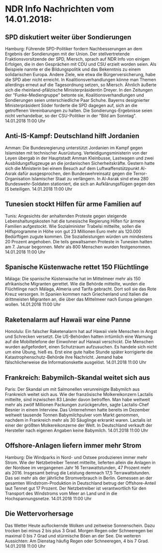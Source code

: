 # NDR Info Nachrichten vom 14.01.2018:


## SPD diskutiert weiter über Sondierungen
Hamburg: Führende SPD-Politiker fordern Nachbesserungen an dem Ergebnis der Sondierungen mit der Union. Der stellvertretende Fraktionsvorsitzende der SPD, Miersch, sprach auf NDR Info von einigen Erfolgen, die in den Gesprächen mit CDU und CSU erzielt worden seien. Als Beispiele nannte er die Bildungspolitik und das Bekenntnis zu einem solidarischen Europa. Andere Ziele, wie etwa die Bürgerversicherung, habe die SPD aber nicht erreicht. In Koalitionsverhandlungen könne man Themen allerdings erneut auf die Tagesordnung setzen, so Miersch. Ähnlich äußerte sich die rheinland-pfälzische Ministerpräsidentin Dreyer. In den Zeitungen der "Funke-Mediengruppe" betonte sie, Koalitionsverhandlungen und Sondierungen seien unterschiedliche Paar Schuhe. Bayerns designierter Ministerpräsident Söder forderte die SPD dagegen auf, sich an die getroffenen Vereinbarungen zu halten. Die Sondierungs-Ergebnisse seien nicht verhandelbar, so der CSU-Politiker in der "Bild am Sonntag". 14.01.2018 11:00 Uhr 

## Anti-IS-Kampf: Deutschland hilft Jordanien
Amman: Die Bundesregierung unterstützt Jordanien im Kampf gegen Islamisten mit technischer Ausrüstung. Verteidigungsministerin von der Leyen übergab in der Hauptstadt Amman Kleinbusse, Lastwagen und zwei Ausbildungsflugzeuge an die jordanischen Sicherheitskräfte. Gestern hatte sich die Ministerin bei einem Besuch auf dem Luftwaffenstützpunkt Al-Asrak dafür ausgesprochen, den Bundeswehreinsatz gegen die Terror-Organisation Islamischer Staat zu verlängern. In Al-Asrak sind etwa 280 Bundeswehr-Soldaten stationiert, die sich an Aufklärungsflügen gegen den IS beteiligen. 14.01.2018 11:00 Uhr 

## Tunesien stockt Hilfen für arme Familien auf
Tunis:    Angesichts der anhaltenden Proteste gegen steigende Lebenshaltungskosten hat die tunesische Regierung Hilfen für ärmere Familien aufgestockt. Wie Sozialminister Trabelsi mitteilte, sollen die Hilfsprogramme in Höhe von gut 23 Millionen Euro mehr als 120.000 Bedürftigen zugute kommen. Die Sozialleistungen würden um mindestens 20 Prozent angehoben. Die teils gewaltsamen Proteste in Tunesien hatten am 7. Januar begonnen. Mehr als 800 Menschen wurden festgenommen. 14.01.2018 11:00 Uhr 

## Spanische Küstenwache rettet 150 Flüchtlinge
Málaga: Die spanische Küstenwache hat im Mittelmeer mehr als 150 afrikanische Migranten gerettet. Wie die Behörde mitteilte, wurden die Flüchtlinge nach Málaga, Almeria und Tarifa gebracht. Dort soll sie das Rote Kreuz versorgen. In Spanien kommen nach Griechenland und Italien die drittmeisten Migranten an, die über das Mittelmeer nach Europa gelangen wollen. 14.01.2018 11:00 Uhr 

## Raketenalarm auf Hawaii war eine Panne
Honolulu: Ein falscher Raketenalarm hat auf Hawaii viele Menschen in Angst und Schrecken versetzt. Die US-Behörden hatten irrtümlich eine Warnung auf die Mobiltelefone der Einwohner auf Haiwaii verschickt. Die Menschen wurden aufgefordert, einen Schutzraum aufzusuchen. Es handele sich nicht um eine Übung, hieß es. Erst eine gute halbe Stunde später korrigierte die Katastrophenschutz-Behörde ihre Nachricht. Jemand habe fälschlicherweise die Informationskette ausgelöst. 14.01.2018 11:00 Uhr 

## Frankreich: Babymilch-Skandal weitet sich aus
Paris: Der Skandal um mit Salmonellen verunreinigte Babymilch aus Frankreich weitet sich aus. Wie der französische Molkereikonzern Lactalis mitteilte, sind inzwischen 83 Länder davon betroffen. Man habe weltweit mehr als zwölf Millionen Packungen zurückgerufen, sagte Lactalis-Chef Besnier in einem Interview. Das Unternehmen hatte bereits im Dezember weltweit tausende Tonnen Babymilchpulver vom Markt genommen, nachdem in Frankreich mehr als 30 Säuglinge erkrankt waren. Lactalis ist einer der größten Molkereikonzerne der Welt. In Deutschland verkauft der Hersteller nach eigenen Angaben keine Babymilch. 14.01.2018 11:00 Uhr 

## Offshore-Anlagen liefern immer mehr Strom
Hamburg:         Die Windparks in Nord- und Ostsee produzieren immer mehr Strom. Wie der Netzbetreiber Tennet mitteilte, lieferten allein die Anlagen in der Nordsee im vergangenen Jahr 16 Terrawattstunden, 47 Prozent mehr als 2016. Insgesamt betrug die Leistung demnach 17,5 Terrawattstunden. Das sei mehr als der jährliche Stromverbrauch in Berlin. Gemessen an der gesamten Windstrom-Produktion in Deutschland betrug der Offshore-Anteil laut Tennet gut 17 Prozent. Der Netzbetreiber ist verantwortlich für den Transport des Windstroms vom Meer an Land und in die Hochspannungsnetze. 14.01.2018 11:00 Uhr 

## Die Wettervorhersage
Das Wetter Heute auflockernde Wolken und zeitweise Sonnenschein. Dazu trocken bei minus 2 bis plus 3 Grad. Morgen Regen oder Schneeregen bei maximal 0 bis 7 Grad und stürmische Böen an der See. Die weiteren Aussichten: Am Dienstag häufig Regen oder Schneeregen, 4 bis 7 Grad. 14.01.2018 11:00 Uhr 
